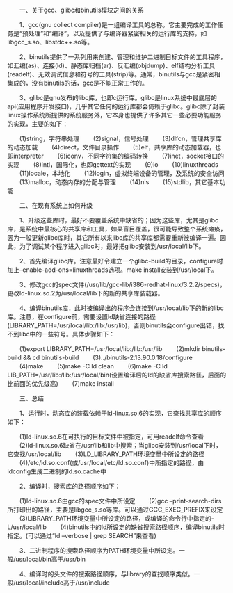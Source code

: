 # 
　　一、关于gcc、glibc和binutils模块之间的关系

　　1、gcc(gnu collect compiler)是一组编译工具的总称。它主要完成的工作任务是“预处理”和“编译”，以及提供了与编译器紧密相关的运行库的支持，如libgcc_s.so、libstdc++.so等。

　　2、binutils提供了一系列用来创建、管理和维护二进制目标文件的工具程序，如汇编(as)、连接(ld)、静态库归档(ar)、反汇编(objdump)、elf结构分析工具(readelf)、无效调试信息和符号的工具(strip)等。通常，binutils与gcc是紧密相集成的，没有binutils的话，gcc是不能正常工作的。

　　3、glibc是gnu发布的libc库，也即c运行库。glibc是linux系统中最底层的api(应用程序开发接口)，几乎其它任何的运行库都会倚赖于glibc。glibc除了封装linux操作系统所提供的系统服务外，它本身也提供了许多其它一些必要功能服务的实现，主要的如下：
 
　　(1)string，字符串处理
　　(2)signal，信号处理
　　(3)dlfcn，管理共享库的动态加载
　　(4)direct，文件目录操作
　　(5)elf，共享库的动态加载器，也即interpreter
　　(6)iconv，不同字符集的编码转换
　　(7)inet，socket接口的实现
　　(8)intl，国际化，也即gettext的实现
　　(9)io
　　(10)linuxthreads
　　(11)locale，本地化
　　(12)login，虚拟终端设备的管理，及系统的安全访问
　　(13)malloc，动态内存的分配与管理
　　(14)nis
　　(15)stdlib，其它基本功能

　　二、在现有系统上如何升级

　　1、升级这些库时，最好不要覆盖系统中缺省的；因为这些库，尤其是glibc库，是系统中最核心的共享库和工具，如果盲目覆盖，很可能导致整个系统瘫痪，因为一般更新glibc库时，其它所有以来libc库的共享库都需要重新被编译一遍。因此，为了调试某个程序进入glibc时，最好把glibc安装到/usr/local/lib下。

　　2、首先编译glibc库。注意最好令建立一个glibc-build的目录，configure时加上–enable-add-ons=linuxthreads选项。make install安装到/usr/local下。

　　3、修改gcc的spec文件(/usr/lib/gcc-lib/i386-redhat-linux/3.2.2/specs)，更改ld-linux.so.2为/usr/local/lib下的新的共享库装载器。

　　4、编译binutils库，此时被编译出的程序会连接到/usr/local/lib下的新的libc库。注意，在configure前，需要设置ld缺省连接的路径(LIBRARY_PATH=/usr/local/lib:/lib:/usr/lib)，否则binutils会configure出错，找不到libc中的一些符号。具体步骤如下：
 
　　(1)export LIBRARY_PATH=/usr/local/lib:/lib:/usr/lib
　　(2)mkdir binutils-build && cd binutils-build
　　(3)../binutils-2.13.90.0.18/configure
　　(4)make
　　(5)make -C ld clean
　　(6)make -C ld LIB_PATH=/usr/lib:/lib:/usr/local/bin(设置编译后的ld的缺省库搜索路径，后面的比前面的优先级高)
　　(7)make install

　　三、总结

　　1、运行时，动态库的装载依赖于ld-linux.so.6的实现，它查找共享库的顺序如下：
 
　　(1)ld-linux.so.6在可执行的目标文件中被指定，可用readelf命令查看
　　(2)ld-linux.so.6缺省在/usr/lib和lib中搜索；当glibc安装到/usr/local下时，它查找/usr/local/lib
　　(3)LD_LIBRARY_PATH环境变量中所设定的路径
　　(4)/etc/ld.so.conf(或/usr/local/etc/ld.so.conf)中所指定的路径，由ldconfig生成二进制的ld.so.cache中

　　2、编译时，搜索库的路径顺序如下：
 
　　(1)ld-linux.so.6由gcc的spec文件中所设定
　　(2)gcc –print-search-dirs所打印出的路径，主要是libgcc_s.so等库。可以通过GCC_EXEC_PREFIX来设定
　　(3)LIBRARY_PATH环境变量中所设定的路径，或编译的命令行中指定的-L/usr/local/lib
　　(4)binutils中的ld所设定的缺省搜索路径顺序，编译binutils时指定。(可以通过“ld –verbose | grep SEARCH”来查看)

　　3、二进制程序的搜索路径顺序为PATH环境变量中所设定。一般/usr/local/bin高于/usr/bin

　　4、编译时的头文件的搜索路径顺序，与library的查找顺序类似。一般/usr/local/include高于/usr/include
